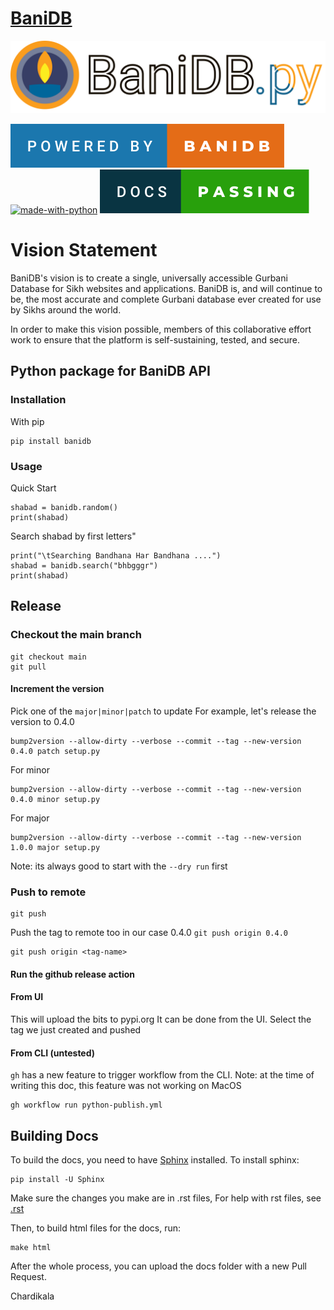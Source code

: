 # [BaniDB](https://pypi.org/user/KhalisFoundation/)
[![](https://raw.githubusercontent.com/KhalisFoundation/banidb-api-python/main/bdb.svg)](http://banidb.com)

[![powered-by-banidb](https://raw.githubusercontent.com/KhalisFoundation/banidb-api-python/main/powered-by-banidb.svg)](https://banidb.com)
[![made-with-python](http://ForTheBadge.com/images/badges/made-with-python.svg)](https://pypi.org/project/banidb/)
[![docs-passing](https://raw.githubusercontent.com/KhalisFoundation/banidb-api-python/main/docs-passing.svg)](https://banidbpy.rtfd.io)

# Vision Statement

BaniDB's vision is to create a single, universally accessible Gurbani Database for Sikh websites and applications. BaniDB is, and will continue to be, the most accurate and complete Gurbani database ever created for use by Sikhs around the world.

In order to make this vision possible, members of this collaborative effort work to ensure that the platform is self-sustaining, tested, and secure.

## Python package for BaniDB API

### Installation
With pip
```
pip install banidb
```

### Usage
Quick Start
```
shabad = banidb.random()
print(shabad)

```
Search shabad by first letters"
```
print("\tSearching Bandhana Har Bandhana ....")
shabad = banidb.search("bhbgggr")
print(shabad)
```


## Release
### Checkout the main branch
``` 
git checkout main
git pull
```

#### Increment the version 

Pick one of the `major|minor|patch` to update 
For example, let's release the version to 0.4.0

```
bump2version --allow-dirty --verbose --commit --tag --new-version 0.4.0 patch setup.py
```

For minor
``` 
bump2version --allow-dirty --verbose --commit --tag --new-version 0.4.0 minor setup.py

```

For major
```  
bump2version --allow-dirty --verbose --commit --tag --new-version 1.0.0 major setup.py

```

Note: its always good to start with the `--dry run` first

### Push to remote
```
git push

```
Push the tag to remote too
in our case 0.4.0 `git push origin 0.4.0`
```
git push origin <tag-name>
```

#### Run the github release action

#### From UI
This will upload the bits to pypi.org
It can be done from the UI. Select the tag we just created and pushed

#### From CLI (untested)
`gh` has a new feature to trigger workflow from the CLI. 
Note: at the time of writing this doc, this feature was not working on MacOS 
``` 
gh workflow run python-publish.yml
```

## Building Docs
To build the docs, you need to have [Sphinx](https://www.sphinx-doc.org/en/master/index.html) installed.
To install sphinx:

```
pip install -U Sphinx
```

Make sure the changes you make are in .rst files,
For help with rst files, see [.rst](https://www.sphinx-doc.org/en/master/usage/restructuredtext/basics.html)

Then, to build html files for the docs, run:

```
make html
```

After the whole process, you can upload the docs folder with a new Pull Request.

Chardikala
